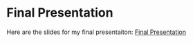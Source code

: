 # Final Presentation

Here are the slides for my final presentaiton: [Final Presentation](https://drive.google.com/file/d/1jqUyPkO4cr7E1pnwrts8ky92tbzljPJX/view?usp=sharing)
